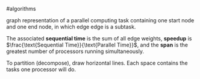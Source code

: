 
#algorithms 

graph representation of a parallel computing task containing one start node and one end node, in which edge edge is a subtask.

The associated **sequential time** is the sum of all edge weights,  **speedup** is $\frac{\text{Sequential Time}}{\text{Parallel Time}}$, and the **span** is the greatest number of processors running simultaneously.

To partition (decompose), draw horizontal lines.  Each space contains the tasks one processor will do.
